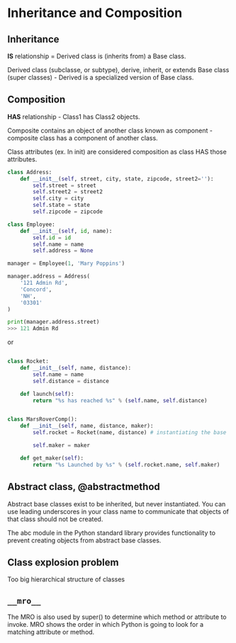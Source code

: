 
# Inheritance and Composition

## Inheritance
**IS** relationship = Derived class is (inherits from) a Base class.

Derived  class (subclasse, or subtype), derive, inherit, or extends Base  class (super classes) - Derived is a specialized version of Base class.

  
## Composition
**HAS** relationship - Class1 has Class2 objects.

Composite contains an object of another class known as component - composite class has a component of another class.

Class attributes (ex. In init) are considered composition as class HAS those attributes.
```python
class Address:
    def __init__(self, street, city, state, zipcode, street2=''):
        self.street = street
        self.street2 = street2
        self.city = city
        self.state = state
        self.zipcode = zipcode

class Employee:
    def __init__(self, id, name):
        self.id = id
        self.name = name
        self.address = None

manager = Employee(1, 'Mary Poppins')

manager.address = Address(
    '121 Admin Rd',
    'Concord',
    'NH',
    '03301'
)

print(manager.address.street)
>>> 121 Admin Rd
```
or
```python

class Rocket:
    def __init__(self, name, distance):
        self.name = name
        self.distance = distance

    def launch(self):
        return "%s has reached %s" % (self.name, self.distance)


class MarsRoverComp():
    def __init__(self, name, distance, maker):
        self.rocket = Rocket(name, distance) # instantiating the base

        self.maker = maker

    def get_maker(self):
        return "%s Launched by %s" % (self.rocket.name, self.maker)

```
  


## Abstract class, @abstractmethod
Abstract base classes exist to be inherited, but never instantiated. You can use leading underscores in your class name to communicate that objects of that class should not be created.

The abc module in the Python standard library provides functionality to prevent creating objects from abstract base classes.

## Class explosion problem
Too big hierarchical structure of classes

## `__mro__`
The MRO is also used by super() to determine which method or attribute to invoke. MRO shows the order in which Python is going to look for a matching attribute or method.
<!--stackedit_data:
eyJoaXN0b3J5IjpbMTc2MTAyNTk3NCwtNTUyODQwNzk2LC0xNT
Q3NTcyNDU1XX0=
-->